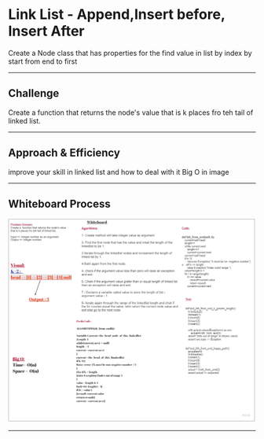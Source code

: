 # Link List - Append,Insert before, Insert After

Create a Node class that has properties for the find value in list by index by start from end to first

---

## Challenge

Create a  function that returns the node's value that is k places fro teh tail of linked list.

---

## Approach & Efficiency

improve your skill in linked list and how to deal with it Big O in image

---

## Whiteboard Process

![' WhiteBoard for linked-list-kth '](./linkedlist_kth.jpg)

---
